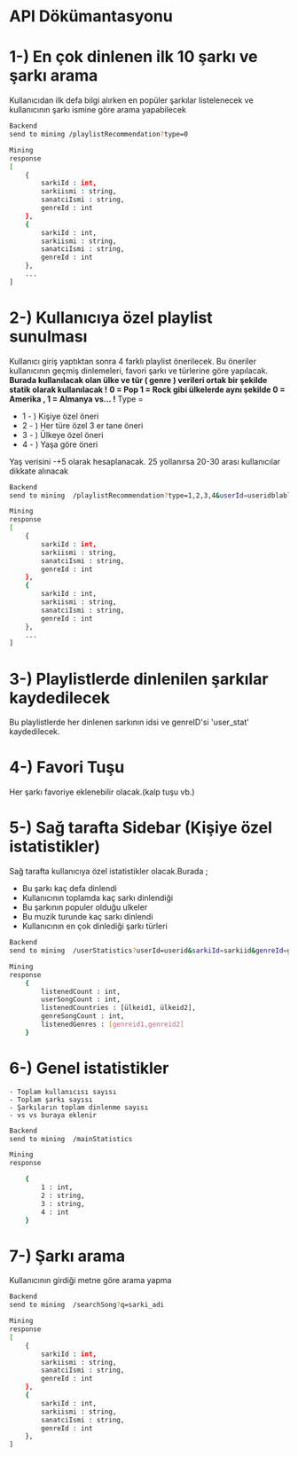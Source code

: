 # API Dökümantasyonu

# 1-) En çok dinlenen ilk 10 şarkı ve şarkı arama

Kullanıcıdan ilk defa bilgi alırken en popüler şarkılar listelenecek ve kullanıcının şarkı ismine göre arama yapabilecek

```sh
Backend 
send to mining /playlistRecommendation?type=0

Mining 
response 
[
    {
        sarkiId : int, 
        sarkiismi : string,
        sanatciIsmi : string,
        genreId : int 
    },
    {
        sarkiId : int, 
        sarkiismi : string,
        sanatciIsmi : string,
        genreId : int 
    },
    ...
]
```

# 2-) Kullanıcıya özel playlist sunulması

Kullanıcı giriş yaptıktan sonra 4 farklı playlist önerilecek. Bu öneriler kullanıcının geçmiş dinlemeleri, favori şarkı ve türlerine göre yapılacak. 
**Burada kullanılacak olan ülke ve tür ( genre ) verileri ortak bir şekilde statik olarak kullanılacak !**
**0 = Pop 1 = Rock gibi ülkelerde aynı şekilde 0 = Amerika , 1 = Almanya vs... !**
Type = 
- 1 - ) Kişiye özel öneri
- 2 - ) Her türe özel 3 er tane öneri
- 3 - ) Ülkeye özel öneri
- 4 - ) Yaşa göre öneri

Yaş verisini -+5 olarak hesaplanacak. 25 yollanırsa 20-30 arası kullanıcılar dikkate alınacak
```sh
Backend 
send to mining  /playlistRecommendation?type=1,2,3,4&userId=useridblabla&ulkeId=ulkeid&yas=22

Mining 
response 
[
    {
        sarkiId : int, 
        sarkiismi : string,
        sanatciIsmi : string,
        genreId : int 
    },
    {
        sarkiId : int, 
        sarkiismi : string,
        sanatciIsmi : string,
        genreId : int 
    },
    ...
]
```

# 3-) Playlistlerde dinlenilen şarkılar kaydedilecek

Bu playlistlerde her dinlenen sarkının idsi ve genreID'si 'user_stat' kaydedilecek.

# 4-) Favori Tuşu

Her şarkı favoriye eklenebilir olacak.(kalp tuşu vb.)

# 5-) Sağ tarafta Sidebar (Kişiye özel istatistikler)
Sağ tarafta kullanıcıya özel istatistikler olacak.Burada ;
 - Bu şarkı kaç defa dinlendi
 - Kullanıcının toplamda kaç sarkı dinlendiği 
 - Bu şarkının populer olduğu ulkeler
 - Bu muzik turunde kaç sarkı dinlendi
 - Kullanıcının en çok dinlediği şarkı türleri

 
```sh
Backend 
send to mining  /userStatistics?userId=userid&sarkiId=sarkiid&genreId=genreid&

Mining 
response 
    {
        listenedCount : int, 
        userSongCount : int,
        listenedCountries : [ülkeid1, ülkeid2],
        genreSongCount : int, 
        listenedGenres : [genreid1,genreid2]
    }
```

# 6-) Genel istatistikler

    - Toplam kullanıcısı sayısı 
    - Toplam şarkı sayısı
    - Şarkıların toplam dinlenme sayısı
    - vs vs buraya eklenir


```sh
Backend 
send to mining  /mainStatistics

Mining 
response 

    {
        1 : int, 
        2 : string,
        3 : string,
        4 : int 
    }
```


# 7-) Şarkı arama

Kullanıcının girdiği metne göre arama yapma

```sh
Backend 
send to mining  /searchSong?q=sarki_adi

Mining 
response 
[
    {
        sarkiId : int, 
        sarkiismi : string,
        sanatciIsmi : string,
        genreId : int 
    },
    {
        sarkiId : int, 
        sarkiismi : string,
        sanatciIsmi : string,
        genreId : int 
    },
]
```
